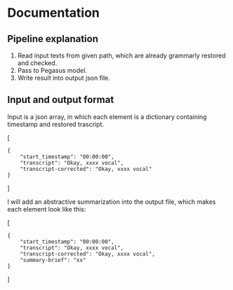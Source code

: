 # Documentation

## Pipeline explanation

1. Read input texts from given path, which are already grammarly restored and checked.
2. Pass to Pegasus model.
3. Write result into output json file.

## Input and output format


Input is a json array, in which each element is a dictionary containing timestamp and restored trascript. 

[
    
    {
        "start_timestamp": "00:00:00",
        "transcript": "Okay, xxxx vocal",
        "transcript-corrected": "Okay, xxxx vocal"
    }
]

I will add an abstractive summarization into the output file, which makes each element look like this:

[

    {
        "start_timestamp": "00:00:00",
        "transcript": "Okay, xxxx vocal",
        "transcript-corrected": "Okay, xxxx vocal",
        "summary-brief": "xx"
    }

]